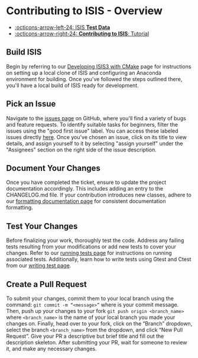 # Contributing to ISIS - Overview

<div class="grid cards" markdown>

- [:octicons-arrow-left-24: ISIS __Test Data__](../../how-to-guides/isis-developer-guides/obtaining-maintaining-submitting-test-data.md)
- [:octicons-arrow-right-24: __Contributing to ISIS__: Tutorial](../../how-to-guides/isis-developer-guides/building-and-contributing-to-isis-tutorial.md)

</div>

## Build ISIS
Begin by referring to our [Developing ISIS3 with CMake](./developing-isis3-with-cmake.md) page for instructions on setting up a local clone of ISIS and configuring an Anaconda environment for building. Once you've followed the steps outlined there, you'll have a local build of ISIS ready for development.

## Pick an Issue
Navigate to the [issues page](https://github.com/DOI-USGS/ISIS3/issues) on GitHub, where you'll find a variety of bugs and feature requests. To identify suitable tasks for beginners, filter the issues using the "good first issue" label. You can access these labeled issues directly [here](https://github.com/DOI-USGS/ISIS3/issues?q=is%3Aopen+is%3Aissue+label%3A%22good+first+issue%22). Once you've chosen an issue, click on its title to view details, and assign yourself to it by selecting "assign yourself" under the "Assignees" section on the right side of the issue description.

## Document Your Changes
Once you have completed the ticket, ensure to update the project documentation accordingly. This includes adding an entry to the CHANGELOG.md file. If your contribution introduces new classes, adhere to our [formatting documentation page](./class-requirements-for-using-doxygen-tags.md) for consistent documentation formatting.

## Test Your Changes
Before finalizing your work, thoroughly test the code. Address any failing tests resulting from your modifications or add new tests to cover your changes. Refer to our [running tests page](./developing-isis3-with-cmake.md#running-tests) for instructions on running associated tests. Additionally, learn how to write tests using Gtest and Ctest from our [writing test page](./writing-isis-tests-with-ctest-and-gtest.md).

## Create a Pull Request
To submit your changes, commit them to your local branch using the command:
`git commit -m “<message>”` where <message> is your commit message. Then, push up your changes to your fork 
`git push origin <branch_name>` where `<branch_name>` is the name of your local branch you made your changes on. Finally, head over to your fork, click on the “Branch” dropdown, select the branch `<branch_name>` from the dropdown, and click “New Pull Request”. Give your PR a descriptive but brief title and fill out the description skeleton. After submitting your PR, wait for someone to review it, and make any necessary changes.
